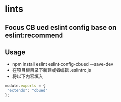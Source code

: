 # lints
## Focus CB ued eslint config base on eslint:recommend
## Usage
 - npm install eslint eslint-config-cbued --save-dev
 - 在项目根目录下新建或者编辑 .eslintrc.js 
 - 将以下内容填入
 ```javascript
 module.exports = {
  "extends": "cbued"
 };
 ```

